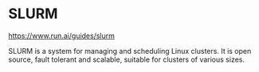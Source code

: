# SLURM

https://www.run.ai/guides/slurm

SLURM is a system for managing and scheduling Linux clusters. It is open source, fault tolerant and scalable, suitable for clusters of various sizes.
